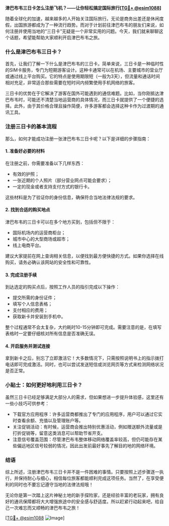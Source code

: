 **津巴布韦三日卡怎么注册飞机？——让你轻松搞定国际旅行[[TG💪+ @esim1088](https://t.me/s/esim1088)]**

随着全球化的加速，越来越多的人开始关注国际旅行。无论是商务出差还是休闲度假，出国旅游都成为了一种流行趋势。而对于计划前往津巴布韦的朋友们来说，如何注册并使用当地的“三日卡”无疑是一个非常实用的问题。今天，我们就来聊聊这个话题，希望能帮助大家顺利开启津巴布韦之旅。

### 什么是津巴布韦三日卡？

首先，让我们了解一下什么是津巴布韦的三日卡。简单来说，三日卡是一种临时性的SIM卡服务，专门为短期游客设计。这种卡通常可以在机场、主要城市的营业厅或通过线上平台购买。它的特点是使用期限短（一般为3天），但流量和通话时间相对充足，非常适合那些需要在短时间内频繁使用手机网络的旅客。

三日卡的优势在于它解决了游客在国外可能遇到的通信难题。比如，当你刚抵达津巴布韦时，可能还不清楚当地运营商的具体情况，而三日卡就提供了一个便捷的选择。此外，由于其价格合理且操作简便，许多游客都会选择这种卡作为过渡期的通讯工具。

### 注册三日卡的基本流程

那么，如何才能成功注册一张津巴布韦三日卡呢？以下是详细的步骤指南：

#### 1. 准备好必要的材料

在注册之前，你需要准备以下几样东西：
- 有效的护照；
- 一张近期的个人照片（部分营业网点可能会要求）；
- 一定的现金或者支持支付方式的银行卡。

这些材料是为了验证你的身份信息，确保符合当地法律法规的要求。

#### 2. 找到合适的购买地点

津巴布韦的三日卡可以在多个地方买到，包括但不限于：
- 国际机场内的运营商柜台；
- 城市中心的大型商场或超市；
- 线上电商平台。

建议大家提前在网上查询相关信息，以便找到最方便快捷的方式。如果你选择在线购买，请务必确认该网站的安全性和可靠性。

#### 3. 完成注册手续

到达选定的购买点后，按照工作人员的指引完成以下操作：
- 提交所需的身份证件；
- 填写个人信息表格；
- 支付相应的费用；
- 获取新卡并安装到手机中。

整个过程通常不会太复杂，大约耗时10-15分钟即可完成。需要注意的是，在填写表格时一定要仔细核对所有信息是否准确无误。

#### 4. 开启服务并测试连接

拿到新卡之后，别忘了立即激活它！大多数情况下，只需按照说明书上的指示拨打电话即可完成激活。同时，也可以尝试发送短信或浏览网页等方式来检测网络状况是否正常。

### 小贴士：如何更好地利用三日卡？

虽然三日卡已经足够满足大部分人的需求，但如果想进一步提升体验感，这里还有一些小技巧可供参考：
- 下载官方应用程序：许多运营商都推出了专门的应用程序，用户可以通过它实时查看余额、充值以及管理账户等。
- 关注促销活动：有时候，运营商会推出特别优惠活动，例如赠送额外流量或是打折促销等，留意这类消息可以帮助节省开支。
- 注意信号覆盖范围：尽管津巴布韦整体移动网络覆盖率较高，但仍可能存在某些偏远地区信号较弱的情况，因此出发前最好事先了解目的地的网络环境。

### 结语

综上所述，注册津巴布韦三日卡并不是一件困难的事情。只要按照上述步骤逐一执行，并保持耐心与细心，相信每位旅客都能顺利完成这项任务。当然了，在享受便利的同时也不要忘记遵守当地的法律法规哦！

无论你是第一次踏上这片神秘土地的新手探险家，还是经验丰富的老玩家，拥有良好的通讯保障都将大大增强旅途中的安全感与舒适度。所以赶紧行动起来吧，给自己一次难忘而又顺畅的津巴布韦之旅！

[[TG💪+ @esim1088](https://t.me/s/esim1088) ![Image](https://i.postimg.cc/4NQfJmqS/Snipaste-2025-05-13-00-14-12.png)]